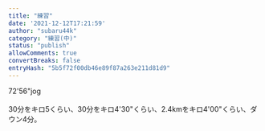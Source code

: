 ```yaml
---
title: "練習"
date: '2021-12-12T17:21:59'
author: "subaru44k"
category: "練習(中)"
status: "publish"
allowComments: true
convertBreaks: false
entryHash: "5b5f72f00db46e89f87a263e211d81d9"
---
```

72'56"jog<br>
<br>
30分をキロ5くらい、30分をキロ4'30"くらい、2.4kmをキロ4'00"くらい、ダウン4分。
